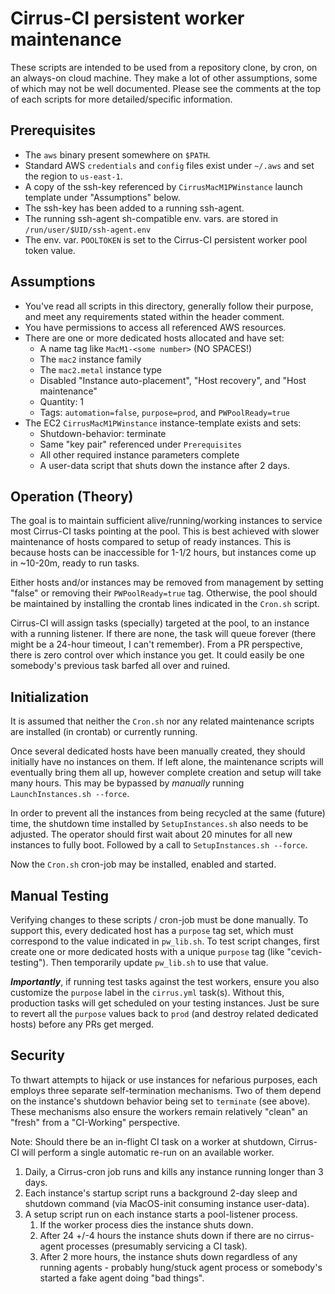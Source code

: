 # Cirrus-CI persistent worker maintenance

These scripts are intended to be used from a repository clone,
by cron, on an always-on cloud machine.  They make a lot of
other assumptions, some of which may not be well documented.
Please see the comments at the top of each scripts for more
detailed/specific information.

## Prerequisites

* The `aws` binary present somewhere on `$PATH`.
* Standard AWS `credentials` and `config` files exist under `~/.aws`
  and set the region to `us-east-1`.
* A copy of the ssh-key referenced by `CirrusMacM1PWinstance` launch template
  under "Assumptions" below.
* The ssh-key has been added to a running ssh-agent.
* The running ssh-agent sh-compatible env. vars. are stored in
  `/run/user/$UID/ssh-agent.env`
* The env. var. `POOLTOKEN` is set to the Cirrus-CI persistent worker pool
  token value.

## Assumptions

* You've read all scripts in this directory, generally follow
  their purpose, and meet any requirements stated within the
  header comment.
* You have permissions to access all referenced AWS resources.
* There are one or more dedicated hosts allocated and have set:
  * A name tag like `MacM1-<some number>` (NO SPACES!)
  * The `mac2` instance family
  * The `mac2.metal` instance type
  * Disabled "Instance auto-placement", "Host recovery", and "Host maintenance"
  * Quantity: 1
  * Tags: `automation=false`, `purpose=prod`, and `PWPoolReady=true`
* The EC2 `CirrusMacM1PWinstance` instance-template exists and sets:
  * Shutdown-behavior: terminate
  * Same "key pair" referenced under `Prerequisites`
  * All other required instance parameters complete
  * A user-data script that shuts down the instance after 2 days.

## Operation (Theory)

The goal is to maintain sufficient alive/running/working instances
to service most Cirrus-CI tasks pointing at the pool.  This is
best achieved with slower maintenance of hosts compared to setup
of ready instances.  This is because hosts can be inaccessible for
1-1/2 hours, but instances come up in ~10-20m, ready to run tasks.

Either hosts and/or instances may be removed from management by
setting "false" or removing their `PWPoolReady=true` tag.  Otherwise,
the pool should be maintained by installing the crontab lines
indicated in the `Cron.sh` script.

Cirrus-CI will assign tasks (specially) targeted at the pool, to an
instance with a running listener.  If there are none, the task will
queue forever (there might be a 24-hour timeout, I can't remember).
From a PR perspective, there is zero control over which instance you
get.  It could easily be one somebody's previous task barfed all over
and ruined.

## Initialization

It is assumed that neither the `Cron.sh` nor any related maintenance
scripts are installed (in crontab) or currently running.

Once several dedicated hosts have been manually created, they
should initially have no instances on them.  If left alone, the
maintenance scripts will eventually bring them all up, however
complete creation and setup will take many hours.  This may be
bypassed by *manually* running `LaunchInstances.sh --force`.

In order to prevent all the instances from being recycled at the same
(future) time, the shutdown time installed by `SetupInstances.sh` also
needs to be adjusted.  The operator should first wait about 20 minutes
for all new instances to fully boot.  Followed by a call to
`SetupInstances.sh --force`.

Now the `Cron.sh` cron-job may be installed, enabled and started.

## Manual Testing

Verifying changes to these scripts / cron-job must be done manually.
To support this, every dedicated host has a `purpose` tag set, which
must correspond to the value indicated in `pw_lib.sh`.  To test script
changes, first create one or more dedicated hosts with a unique `purpose`
tag (like "cevich-testing").  Then temporarily update `pw_lib.sh` to use
that value.

***Importantly***, if running test tasks against the test workers,
ensure you also customize the `purpose` label in the `cirrus.yml` task(s).
Without this, production tasks will get scheduled on your testing instances.
Just be sure to revert all the `purpose` values back to `prod`
(and destroy related dedicated hosts) before any PRs get merged.

## Security

To thwart attempts to hijack or use instances for nefarious purposes,
each employs three separate self-termination mechanisms.  Two of them
depend on the instance's shutdown behavior being set to `terminate`
(see above).  These mechanisms also ensure the workers remain relatively
"clean" an "fresh" from a "CI-Working" perspective.

Note: Should there be an in-flight CI task on a worker at
shutdown, Cirrus-CI will perform a single automatic re-run on an
available worker.

1. Daily, a Cirrus-cron job runs and kills any instance running longer
   than 3 days.
2. Each instance's startup script runs a background 2-day sleep and
   shutdown command (via MacOS-init consuming instance user-data).
3. A setup script run on each instance starts a pool-listener
   process.
   1. If the worker process dies the instance shuts down.
   2. After 24 +/-4 hours the instance shuts down if there are no
      cirrus-agent processes (presumably servicing a CI task).
   3. After 2 more hours, the instance shuts down regardless of any
      running agents - probably hung/stuck agent process or somebody's
      started a fake agent doing "bad things".
